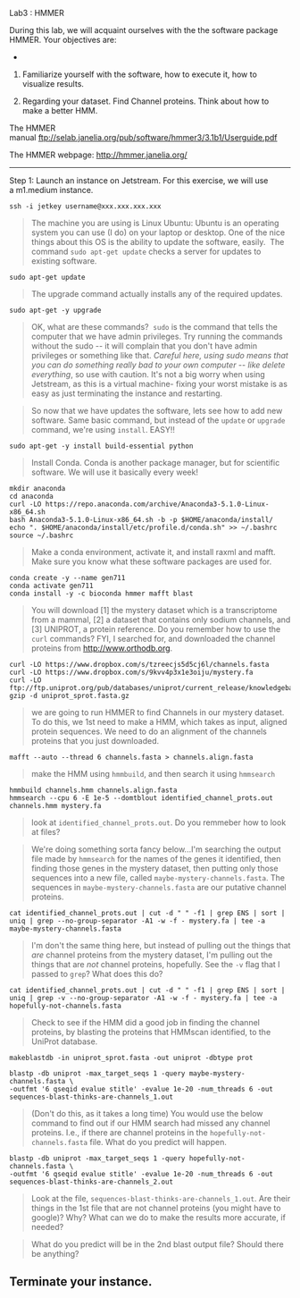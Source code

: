 Lab3 : HMMER

During this lab, we will acquaint ourselves with the the software package HMMER. Your objectives are:

-

1. Familiarize yourself with the software, how to execute it, how to visualize results.

2. Regarding your dataset. Find Channel proteins. Think about how to make a better HMM.

The HMMER manual <a href="ftp://selab.janelia.org/pub/software/hmmer3/3.1b1/Userguide.pdf">ftp://selab.janelia.org/pub/software/hmmer3/3.1b1/Userguide.pdf</a>

The HMMER webpage: <a href="http://hmmer.janelia.org/">http://hmmer.janelia.org/</a>

---

 Step 1: Launch an instance on Jetstream. For this exercise, we will use a m1.medium instance.

```
ssh -i jetkey username@xxx.xxx.xxx.xxx
```

> The machine you are using is Linux Ubuntu: Ubuntu is an operating system you can use (I do) on your laptop or desktop. One of the nice things about this OS is the ability to update the software, easily.  The command `sudo apt-get update` checks a server for updates to existing software.


```
sudo apt-get update
```

> The upgrade command actually installs any of the required updates.

```
sudo apt-get -y upgrade
```

> OK, what are these commands?  `sudo` is the command that tells the computer that we have admin privileges. Try running the commands without the sudo -- it will complain that you don't have admin privileges or something like that. *Careful here, using sudo means that you can do something really bad to your own computer -- like delete everything*, so use with caution. It's not a big worry when using Jetstream, as this is a virtual machine- fixing your worst mistake is as easy as just terminating the instance and restarting.


> So now that we have updates the software, lets see how to add new software. Same basic command, but instead of the `update` or `upgrade` command, we're using `install`. EASY!!


```
sudo apt-get -y install build-essential python
```

> Install Conda. Conda is another package manager, but for scientific software. We will use it basically every week!

```
mkdir anaconda
cd anaconda
curl -LO https://repo.anaconda.com/archive/Anaconda3-5.1.0-Linux-x86_64.sh
bash Anaconda3-5.1.0-Linux-x86_64.sh -b -p $HOME/anaconda/install/
echo ". $HOME/anaconda/install/etc/profile.d/conda.sh" >> ~/.bashrc
source ~/.bashrc
```

> Make a conda environment, activate it, and install raxml and mafft. Make sure you know what these software packages are used for.

```
conda create -y --name gen711
conda activate gen711
conda install -y -c bioconda hmmer mafft blast
```


> You will download [1] the mystery dataset which is a transcriptome from a mammal, [2] a dataset that contains only sodium channels, and [3] UNIPROT, a protein reference. Do you remember how to use the `curl` commands? FYI, I searched for, and downloaded the channel proteins from http://www.orthodb.org.

```
curl -LO https://www.dropbox.com/s/tzreecjs5d5cj6l/channels.fasta
curl -LO https://www.dropbox.com/s/9kvv4p3x1e3oiju/mystery.fa
curl -LO ftp://ftp.uniprot.org/pub/databases/uniprot/current_release/knowledgebase/complete/uniprot_sprot.fasta.gz
gzip -d uniprot_sprot.fasta.gz
```

> we are going to run HMMER to find Channels in our mystery dataset. To do this, we 1st need to make a HMM, which takes as input, aligned protein sequences. We need to do an alignment of the channels proteins that you just downloaded.

```
mafft --auto --thread 6 channels.fasta > channels.align.fasta
```

> make the HMM using `hmmbuild`, and then search it using `hmmsearch`

```
hmmbuild channels.hmm channels.align.fasta
hmmsearch --cpu 6 -E 1e-5 --domtblout identified_channel_prots.out channels.hmm mystery.fa
```

> look at `identified_channel_prots.out`. Do you remmeber how to look at files?

> We're doing something sorta fancy below...I'm searching the output file made by `hmmsearch` for the names of the genes it identified, then finding those genes in the mystery dataset, then putting only those sequences into a new file, called `maybe-mystery-channels.fasta`. The sequences in `maybe-mystery-channels.fasta` are our putative channel proteins.

```
cat identified_channel_prots.out | cut -d " " -f1 | grep ENS | sort | uniq | grep --no-group-separator -A1 -w -f - mystery.fa | tee -a maybe-mystery-channels.fasta
```

> I'm don't the same thing here, but instead of pulling out the things that _are_ channel proteins from the mystery dataset, I'm pulling out the things that are _not_ channel proteins, hopefully. See the `-v` flag that I passed to `grep`? What does this do?

```
cat identified_channel_prots.out | cut -d " " -f1 | grep ENS | sort | uniq | grep -v --no-group-separator -A1 -w -f - mystery.fa | tee -a hopefully-not-channels.fasta
```

> Check to see if the HMM did a good job in finding the channel proteins, by blasting the proteins that HMMscan identified, to the UniProt database.

```
makeblastdb -in uniprot_sprot.fasta -out uniprot -dbtype prot

blastp -db uniprot -max_target_seqs 1 -query maybe-mystery-channels.fasta \
-outfmt '6 qseqid evalue stitle' -evalue 1e-20 -num_threads 6 -out sequences-blast-thinks-are-channels_1.out
```

> (Don't do this, as it takes a long time) You would use the below command to find out if our HMM search had missed any channel proteins. I.e., if there are channel proteins in the `hopefully-not-channels.fasta` file. What do you predict will happen.


```
blastp -db uniprot -max_target_seqs 1 -query hopefully-not-channels.fasta \
-outfmt '6 qseqid evalue stitle' -evalue 1e-20 -num_threads 6 -out sequences-blast-thinks-are-channels_2.out

```

> Look at the file, `sequences-blast-thinks-are-channels_1.out`. Are their things in the 1st file that are not channel proteins (you might have to google)? Why? What can we do to make the results more accurate, if needed?

> What do you predict will be in the 2nd blast output file? Should there be anything?

## Terminate your instance.
